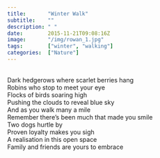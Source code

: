 ```yaml
---
title:       "Winter Walk"
subtitle:    ""
description: " "
date:        2015-11-21T09:08:16Z
image:       "/img/rowan_1.jpg"
tags:        ["winter", "walking"]
categories:  ["Nature"]
---
```

<br>Dark hedgerows where scarlet berries hang
<br>Robins who stop to meet your eye
<br>Flocks of birds soaring high
<br>Pushing the clouds to reveal blue sky
<br>And as you walk many a mile
<br>Remember there’s been much that made you smile
<br>Two dogs hurtle by
<br>Proven loyalty makes you sigh
<br>A realisation in this open space
<br>Family and friends are yours to embrace